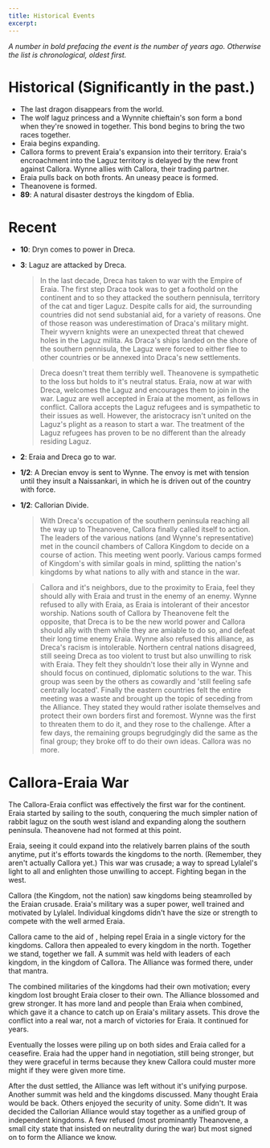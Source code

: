 ```yaml
---
title: Historical Events
excerpt: 
---
```


*A number in bold prefacing the event is the number of years ago. Otherwise the list is chronological, oldest first.*

# Historical (Significantly in the past.)

* The last dragon disappears from the world.
* The wolf laguz princess and a Wynnite chieftain's son form a bond when they're snowed in together. This bond begins to bring the two races together.
* Eraia begins expanding.
* Callora forms to prevent Eraia's expansion into their territory. Eraia's encroachment into the Laguz territory is delayed by the new front against Callora. Wynne allies with Callora, their trading partner.
* Eraia pulls back on both fronts. An uneasy peace is formed.
* Theanovene is formed. 
* **89**: A natural disaster destroys the kingdom of Eblia. 

# Recent

* **10**: Dryn comes to power in Dreca.
* **3**:  Laguz are attacked by Dreca.
  > In the last decade, Dreca has taken to war with the Empire of Eraia. The first step Draca took was to get a foothold on the continent and to so they attacked the southern pennisula, territory of the cat and tiger Laguz. Despite calls for aid, the surrounding countries did not send substanial aid, for a variety of reasons. One of those reason was underestimation of Draca's military might. Their wyvern knights were an unexpected threat that chewed holes in the Laguz milita. As Draca's ships landed on the shore of the southern pennisula, the Laguz were forced to either flee to other countries or be annexed into Draca's new settlements. 

  > Dreca doesn't treat them terribly well. Theanovene is sympathetic to the loss but holds to it's neutral status. Eraia, now at war with Dreca, welcomes the Laguz and encourages them to join in the war. Laguz are well accepted in Eraia at the moment, as fellows in conflict. Callora accepts the Laguz refugees and is sympathetic to their issues as well. However, the aristocracy isn't united on the Laguz's plight as a reason to start a war. The treatment of the Laguz refugees has proven to be no different than the already residing Laguz. 
* **2**: Eraia and Dreca go to war. 
* **1/2**: A Drecian envoy is sent to Wynne. The envoy is met with tension until they insult a Naissankari, in which he is driven out of the country with force.
* **1/2**: Callorian Divide.
  > With Dreca's occupation of the southern peninsula reaching all the way up to Theanovene, Callora finally called itself to action. The leaders of the various nations (and Wynne's representative) met in the council chambers of Callora Kingdom to decide on a course of action. This meeting went poorly. Various camps formed of Kingdom's with similar goals in mind, splitting the nation's kingdoms by what nations to ally with and stance in the war. 
  
  > Callora and it's neighbors, due to the proximity to Eraia, feel they should ally with Eraia and trust in the enemy of an enemy. Wynne refused to ally with Eraia, as Eraia is intolerant of their ancestor worship. Nations south of Callora by Theanovene felt the opposite, that Dreca is to be the new world power and Callora should ally with them while they are amiable to do so, and defeat their long time enemy Eraia. Wynne also refused this alliance, as Dreca's racism is intolerable. Northern central nations disagreed, still seeing Dreca as too violent to trust but also unwilling to risk with Eraia. They felt they shouldn't lose their ally in Wynne and should focus on continued, diplomatic solutions to the war. This group was seen by the others as cowardly and 'still feeling safe centrally located'. Finally the eastern countries felt the entire meeting was a waste and brought up the topic of seceding from the Alliance. They stated they would rather isolate themselves and protect their own borders first and foremost. Wynne was the first to threaten them to do it, and they rose to the challenge. After a few days, the remaining groups begrudgingly did the same as the final group; they broke off to do their own ideas. Callora was no more. 

# Callora-Eraia War

The Callora-Eraia conflict was effectively the first war for the continent. Eraia started by sailing to the south, conquering the much simpler nation of rabbit laguz on the south west island and expanding along the southern peninsula. Theanovene had not formed at this point.

Eraia, seeing it could expand into the relatively barren plains of the south anytime, put it's efforts towards the kingdoms to the north. (Remember, they aren't actually Callora yet.) This war was crusade; a way to spread Lylalel's light to all and enlighten those unwilling to accept. Fighting began in the west. 

Callora (the Kingdom, not the nation) saw kingdoms being steamrolled by the Eraian crusade. Eraia's military was a super power, well trained and motivated by Lylalel. Individual kingdoms didn't have the size or strength to compete with the well armed Eraia.

Callora came to the aid of <kingdom name here>, helping repel Eraia in a single victory for the kingdoms. Callora then appealed to every kingdom in the north. Together we stand, together we fall. A summit was held with leaders of each kingdom, in the kingdom of Callora. The Alliance was formed there, under that mantra. 

The combined militaries of the kingdoms had their own motivation; every kingdom lost brought Eraia closer to their own. The Alliance blossomed and grew stronger. It has more land and people than Eraia when combined, which gave it a chance to catch up on Eraia's military assets. This drove the conflict into a real war, not a march of victories for Eraia. It continued for years.

Eventually the losses were piling up on both sides and Eraia called for a ceasefire. Eraia had the upper hand in negotiation, still being stronger, but they were graceful in terms because they knew Callora could muster more might if they were given more time.

After the dust settled, the Alliance was left without it's unifying purpose. Another summit was held and the kingdoms discussed. Many thought Eraia would be back. Others enjoyed the security of unity. Some didn't. It was decided the Callorian Alliance would stay together as a unified group of independent kingdoms. A few refused (most prominantly Theanovene, a small city state that insisted on neutrality during the war) but most signed on to form the Alliance we know.
